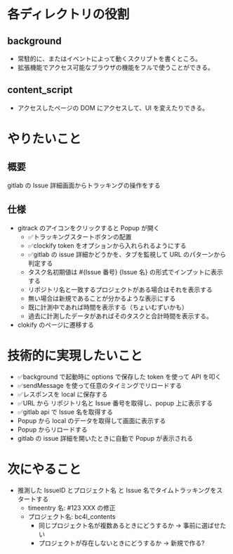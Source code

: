 # 各ディレクトリの役割

## background
- 常駐的に、またはイベントによって動くスクリプトを書くところ。
- 拡張機能でアクセス可能なブラウザの機能をフルで使うことができる。

## content_script
- アクセスしたページの DOM にアクセスして、UI を変えたりできる。

# やりたいこと
## 概要
gitlab の Issue 詳細画面からトラッキングの操作をする

## 仕様
- gitrack のアイコンをクリックすると Popup が開く
  - ✅トラッキングスタートボタンの配置
  - ✅clockify token をオプションから入れられるようにする
  - ✅gitlab の issue 詳細かどうかを、タブを監視して URL のパターンから判定する
  - タスク名初期値は #{Issue 番号} {Issue 名} の形式でインプットに表示する
  - リポジトリ名と一致するプロジェクトがある場合はそれを表示する
  - 無い場合は新規であることが分かるような表示にする
  - 既に計測中であれば時間を表示する（ちょいむずいかも）
  - 過去に計測したデータがあればそのタスクと合計時間を表示する。
- clokify のページに遷移する

# 技術的に実現したいこと
- ✅background で起動時に options で保存した token を使って API を叩く
- ✅sendMessage を使って任意のタイミングでリロードする
- ✅レスポンスを local に保存する
- ✅URL から リポジトリ名と Issue 番号を取得し、popup 上に表示する
- ✅gitlab api で Issue 名を取得する
- Popup から local のデータを取得して画面に表示する
- Popup からリロードする
- gitlab の issue 詳細を開いたときに自動で Popup が表示される

# 次にやること
- 推測した IssueID とプロジェクト名 と Issue 名でタイムトラッキングをスタートする
  - timeentry 名: #123 XXX の修正 
  - プロジェクト名: bc4l_contents
    - 同じプロジェクト名が複数あるときにどうするか → 事前に選ばせたい
    - プロジェクトが存在しないときにどうするか → 新規で作る?
